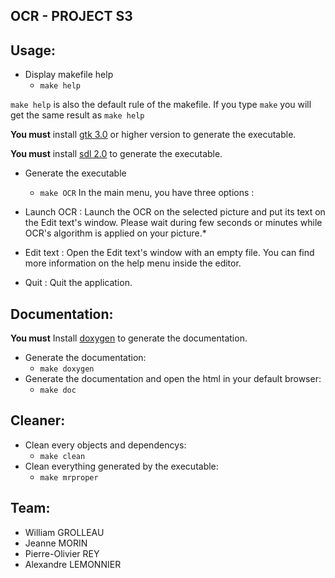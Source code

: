 ## OCR - PROJECT S3

## Usage:

- Display makefile help
    - `make help`

`make help` is also the default rule of the makefile.
If you type `make` you will get the same result as `make help`

**You must** install [gtk 3.0](gtk.org/download/linux.php) or higher version to generate the executable.

**You must** install [sdl 2.0](wiki.libsdl.org/Installation) to generate the executable.

- Generate the executable
    - `make OCR`
In the main menu, you have three options :

- Launch OCR :
    Launch the OCR on the selected picture and put its text on the Edit text's window.
    Please wait during few seconds or minutes while OCR's algorithm is applied on your picture.*
- Edit text :
    Open the Edit text's window with an empty file. You can find more information on the help menu inside the editor.
- Quit :
    Quit the application.

## Documentation:

**You must** Install [doxygen](http://www.doxygen.nl/manual/install.html) to generate the documentation.

- Generate the documentation:
    - `make doxygen`
- Generate the documentation and open the html in your default browser:
    - `make doc`

## Cleaner:

- Clean every objects and dependencys:
    - `make clean`
- Clean everything generated by the executable:
    - `make mrproper`

## Team:

- William GROLLEAU
- Jeanne MORIN
- Pierre-Olivier REY
- Alexandre LEMONNIER
